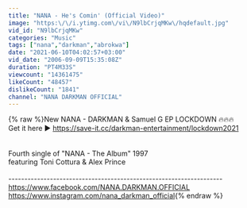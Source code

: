 ```yaml
---
title: "NANA - He's Comin' (Official Video)"
image: "https:\/\/i.ytimg.com\/vi\/N9lbCrjqMKw\/hqdefault.jpg"
vid_id: "N9lbCrjqMKw"
categories: "Music"
tags: ["nana","darkman","abrokwa"]
date: "2021-06-10T04:02:57+03:00"
vid_date: "2006-09-09T15:35:08Z"
duration: "PT4M33S"
viewcount: "14361475"
likeCount: "48457"
dislikeCount: "1841"
channel: "NANA DARKMAN OFFICIAL"
---
```

{% raw %}New NANA - DARKMAN &amp; Samuel G EP LOCKDOWN 🔥🔥🔥<br />Get it here ► <a rel="nofollow" target="blank" href="https://save-it.cc/darkman-entertainment/lockdown2021">https://save-it.cc/darkman-entertainment/lockdown2021</a><br /><br /><br />Fourth single of &quot;NANA - The Album&quot; 1997<br />featuring Toni Cottura &amp; Alex Prince<br /><br />-------------------------------------------------------------------<br /><a rel="nofollow" target="blank" href="https://www.facebook.com/NANA.DARKMAN.OFFICIAL">https://www.facebook.com/NANA.DARKMAN.OFFICIAL</a><br /><a rel="nofollow" target="blank" href="https://www.instagram.com/nana_darkman_official">https://www.instagram.com/nana_darkman_official</a>{% endraw %}
